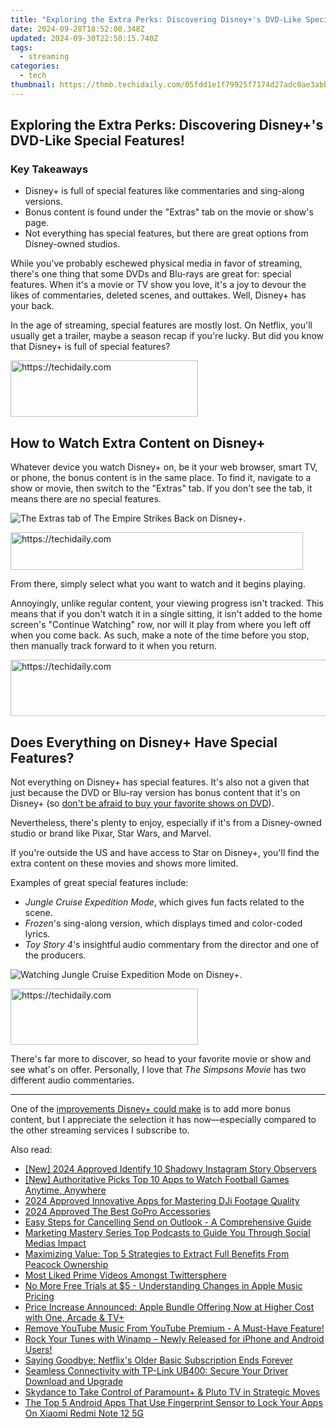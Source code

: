 ```yaml
---
title: "Exploring the Extra Perks: Discovering Disney+'s DVD-Like Special Features!"
date: 2024-09-28T18:52:08.348Z
updated: 2024-09-30T22:50:15.740Z
tags:
  - streaming
categories:
  - tech
thumbnail: https://thmb.techidaily.com/05fdd1e1f79925f7174d27adc0ae3abbe1009fc921370376e92e90f7d158bcf8.jpg
---
```


## Exploring the Extra Perks: Discovering Disney+'s DVD-Like Special Features!

### Key Takeaways

* Disney+ is full of special features like commentaries and sing-along versions.
* Bonus content is found under the "Extras" tab on the movie or show's page.
* Not everything has special features, but there are great options from Disney-owned studios.

 While you've probably eschewed physical media in favor of streaming, there's one thing that some DVDs and Blu-rays are great for: special features. When it's a movie or TV show you love, it's a joy to devour the likes of commentaries, deleted scenes, and outtakes. Well, Disney+ has your back.

 In the age of streaming, special features are mostly lost. On Netflix, you'll usually get a trailer, maybe a season recap if you're lucky. But did you know that Disney+ is full of special features?

<!-- affiliate ads begin -->
<a href="https://aligracehair.sjv.io/c/5597632/1880940/19272" target="_top" id="1880940">
  <img src="//a.impactradius-go.com/display-ad/19272-1880940" border="0" alt="https://techidaily.com" width="300" height="90"/>
</a>
<img height="0" width="0" src="https://aligracehair.sjv.io/i/5597632/1880940/19272" style="position:absolute;visibility:hidden;" border="0" />
<!-- affiliate ads end -->

##  How to Watch Extra Content on Disney+

 Whatever device you watch Disney+ on, be it your web browser, smart TV, or phone, the bonus content is in the same place. To find it, navigate to a show or movie, then switch to the "Extras" tab. If you don't see the tab, it means there are no special features.

![The Extras tab of The Empire Strikes Back on Disney+.](https://static1.howtogeekimages.com/wordpress/wp-content/uploads/2024/07/the-extras-tab-of-the-empire-strikes-back-on-disney.png) 

<!-- affiliate ads begin -->
<a href="https://bluettius.sjv.io/c/5597632/2139118/17108" target="_top" id="2139118">
  <img src="//a.impactradius-go.com/display-ad/17108-2139118" border="0" alt="https://techidaily.com" width="468" height="60"/>
</a>
<img height="0" width="0" src="https://bluettius.sjv.io/i/5597632/2139118/17108" style="position:absolute;visibility:hidden;" border="0" />
<!-- affiliate ads end -->

 From there, simply select what you want to watch and it begins playing.

 Annoyingly, unlike regular content, your viewing progress isn't tracked. This means that if you don't watch it in a single sitting, it isn't added to the home screen's "Continue Watching" row, nor will it play from where you left off when you come back. As such, make a note of the time before you stop, then manually track forward to it when you return.

<!-- affiliate ads begin -->
<a href="https://aidotcom.pxf.io/c/5597632/2134503/19576" target="_top" id="2134503">
  <img src="//a.impactradius-go.com/display-ad/19576-2134503" border="0" alt="https://techidaily.com" width="728" height="90"/>
</a>
<img height="0" width="0" src="https://aidotcom.pxf.io/i/5597632/2134503/19576" style="position:absolute;visibility:hidden;" border="0" />
<!-- affiliate ads end -->

##  Does Everything on Disney+ Have Special Features?

 Not everything on Disney+ has special features. It's also not a given that just because the DVD or Blu-ray version has bonus content that it's on Disney+ (so [don't be afraid to buy your favorite shows on DVD](https://android-frp.techidaily.com/in-2024-how-to-bypass-google-frp-lock-from-nokia-105-classic-devices-by-drfone-android/)).

 Nevertheless, there's plenty to enjoy, especially if it's from a Disney-owned studio or brand like Pixar, Star Wars, and Marvel.

 If you're outside the US and have access to Star on Disney+, you'll find the extra content on these movies and shows more limited.

 Examples of great special features include:

* _Jungle Cruise Expedition Mode_, which gives fun facts related to the scene.
* _Frozen_'s sing-along version, which displays timed and color-coded lyrics.
* _Toy Story 4_'s insightful audio commentary from the director and one of the producers.

![Watching Jungle Cruise Expedition Mode on Disney+.](https://static1.howtogeekimages.com/wordpress/wp-content/uploads/2024/07/watching-jungle-cruise-expedition-mode-on-disney.png) 

<!-- affiliate ads begin -->
<a href="https://aligracehair.sjv.io/c/5597632/2135355/19272" target="_top" id="2135355">
  <img src="//a.impactradius-go.com/display-ad/19272-2135355" border="0" alt="https://techidaily.com" width="300" height="90"/>
</a>
<img height="0" width="0" src="https://aligracehair.sjv.io/i/5597632/2135355/19272" style="position:absolute;visibility:hidden;" border="0" />
<!-- affiliate ads end -->

 There's far more to discover, so head to your favorite movie or show and see what's on offer. Personally, I love that _The Simpsons Movie_ has two different audio commentaries.

---

 One of the [improvements Disney+ could make](https://youtube-blog.techidaily.com/024-approved-youtubes-top-tools-to-reduce-long-link-lengths/) is to add more bonus content, but I appreciate the selection it has now—especially compared to the other streaming services I subscribe to.

<ins class="adsbygoogle"
     style="display:block"
     data-ad-format="autorelaxed"
     data-ad-client="ca-pub-7571918770474297"
     data-ad-slot="1223367746"></ins>

<ins class="adsbygoogle"
     style="display:block"
     data-ad-client="ca-pub-7571918770474297"
     data-ad-slot="8358498916"
     data-ad-format="auto"
     data-full-width-responsive="true"></ins>

<span class="atpl-alsoreadstyle">Also read:</span>
<div><ul>
<li><a href="https://instagram-clips.techidaily.com/new-2024-approved-identify-10-shadowy-instagram-story-observers/"><u>[New] 2024 Approved Identify 10 Shadowy Instagram Story Observers</u></a></li>
<li><a href="https://extra-lessons.techidaily.com/new-authoritative-picks-top-10-apps-to-watch-football-games-anytime-anywhere/"><u>[New] Authoritative Picks Top 10 Apps to Watch Football Games Anytime, Anywhere</u></a></li>
<li><a href="https://some-knowledge.techidaily.com/2024-approved-innovative-apps-for-mastering-dji-footage-quality/"><u>2024 Approved Innovative Apps for Mastering DJi Footage Quality</u></a></li>
<li><a href="https://extra-hints.techidaily.com/2024-approved-the-best-gopro-accessories/"><u>2024 Approved The Best GoPro Accessories</u></a></li>
<li><a href="https://technical-tips.techidaily.com/easy-steps-for-cancelling-send-on-outlook-a-comprehensive-guide/"><u>Easy Steps for Cancelling Send on Outlook - A Comprehensive Guide</u></a></li>
<li><a href="https://voice-adjusting.techidaily.com/marketing-mastery-series-top-podcasts-to-guide-you-through-social-medias-impact/"><u>Marketing Mastery Series Top Podcasts to Guide You Through Social Medias Impact</u></a></li>
<li><a href="https://media-tips.techidaily.com/maximizing-value-top-5-strategies-to-extract-full-benefits-from-peacock-ownership/"><u>Maximizing Value: Top 5 Strategies to Extract Full Benefits From Peacock Ownership</u></a></li>
<li><a href="https://twitter-clips.techidaily.com/most-liked-prime-videos-amongst-twittersphere/"><u>Most Liked Prime Videos Amongst Twittersphere</u></a></li>
<li><a href="https://media-tips.techidaily.com/no-more-free-trials-at-5-understanding-changes-in-apple-music-pricing/"><u>No More Free Trials at $5 - Understanding Changes in Apple Music Pricing</u></a></li>
<li><a href="https://media-tips.techidaily.com/price-increase-announced-apple-bundle-offering-now-at-higher-cost-with-one-arcade-and-tvplus/"><u>Price Increase Announced: Apple Bundle Offering Now at Higher Cost with One, Arcade & TV+</u></a></li>
<li><a href="https://media-tips.techidaily.com/remove-youtube-music-from-youtube-premium-a-must-have-feature/"><u>Remove YouTube Music From YouTube Premium - A Must-Have Feature!</u></a></li>
<li><a href="https://media-tips.techidaily.com/rock-your-tunes-with-winamp-newly-released-for-iphone-and-android-users/"><u>Rock Your Tunes with Winamp – Newly Released for iPhone and Android Users!</u></a></li>
<li><a href="https://media-tips.techidaily.com/saying-goodbye-netflixs-older-basic-subscription-ends-forever/"><u>Saying Goodbye: Netflix's Older Basic Subscription Ends Forever</u></a></li>
<li><a href="https://hardware-updates.techidaily.com/seamless-connectivity-with-tp-link-ub400-secure-your-driver-download-and-upgrade/"><u>Seamless Connectivity with TP-Link UB400: Secure Your Driver Download and Upgrade</u></a></li>
<li><a href="https://media-tips.techidaily.com/skydance-to-take-control-of-paramountplus-and-pluto-tv-in-strategic-moves/"><u>Skydance to Take Control of Paramount+ & Pluto TV in Strategic Moves</u></a></li>
<li><a href="https://unlock-android.techidaily.com/the-top-5-android-apps-that-use-fingerprint-sensor-to-lock-your-apps-on-xiaomi-redmi-note-12-5g-by-drfone-android/"><u>The Top 5 Android Apps That Use Fingerprint Sensor to Lock Your Apps On Xiaomi Redmi Note 12 5G</u></a></li>
</ul></div>

